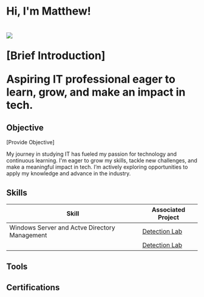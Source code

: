 <h1>Hi, I'm Matthew! <h1>
<a href="https://linkedin.com/in/matthew-pearson-"><img src="https://img.shields.io/badge/-LinkedIn-0072b1?&style=for-the-badge&logo=linkedin&logoColor=white" /></a>

[Brief Introduction]
 
Aspiring IT professional eager to learn, grow, and make an impact in tech.

## Objective
[Provide Objective]

My journey in studying IT has fueled my passion for technology and continuous learning. I'm eager to grow my skills, tackle new challenges, and make a meaningful impact in tech.  I’m actively exploring opportunities to apply my knowledge and advance in the industry.

## Skills


| Skill                                         | Associated Project         |
|-----------------------------------------------|----------------------------|
|Windows Server and Actve Directory Management  |<a href="https://google.com">Detection Lab</a>|   
|                                               |<a href="https://google.com">Detection Lab</a>|                                                                                    
                                             





## Tools





















## Certifications

